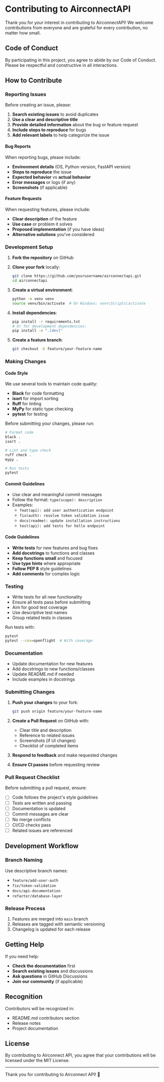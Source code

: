# Contributing to AirconnectAPI

Thank you for your interest in contributing to AirconnectAPI! We welcome contributions from everyone and are grateful for every contribution, no matter how small.

## Code of Conduct

By participating in this project, you agree to abide by our Code of Conduct. Please be respectful and constructive in all interactions.

## How to Contribute

### Reporting Issues

Before creating an issue, please:

1. **Search existing issues** to avoid duplicates
2. **Use a clear and descriptive title**
3. **Provide detailed information** about the bug or feature request
4. **Include steps to reproduce** for bugs
5. **Add relevant labels** to help categorize the issue

#### Bug Reports

When reporting bugs, please include:

- **Environment details** (OS, Python version, FastAPI version)
- **Steps to reproduce** the issue
- **Expected behavior** vs **actual behavior**
- **Error messages** or logs (if any)
- **Screenshots** (if applicable)

#### Feature Requests

When requesting features, please include:

- **Clear description** of the feature
- **Use case** or problem it solves
- **Proposed implementation** (if you have ideas)
- **Alternative solutions** you've considered

### Development Setup

1. **Fork the repository** on GitHub
2. **Clone your fork** locally:
   ```bash
   git clone https://github.com/yourusername/airconnectapi.git
   cd airconnectapi
   ```

3. **Create a virtual environment**:
   ```bash
   python -m venv venv
   source venv/bin/activate  # On Windows: venv\Scripts\activate
   ```

4. **Install dependencies**:
   ```bash
   pip install -r requirements.txt
   # Or for development dependencies:
   pip install -e ".[dev]"
   ```

5. **Create a feature branch**:
   ```bash
   git checkout -b feature/your-feature-name
   ```

### Making Changes

#### Code Style

We use several tools to maintain code quality:

- **Black** for code formatting
- **isort** for import sorting
- **Ruff** for linting
- **MyPy** for static type checking
- **pytest** for testing

Before submitting your changes, please run:

```bash
# Format code
black .
isort .

# Lint and type check
ruff check .
mypy .

# Run tests
pytest
```

#### Commit Guidelines

- Use clear and meaningful commit messages
- Follow the format: `type(scope): description`
- Examples:
  - `feat(api): add user authentication endpoint`
  - `fix(auth): resolve token validation issue`
  - `docs(readme): update installation instructions`
  - `test(api): add tests for hello endpoint`

#### Code Guidelines

- **Write tests** for new features and bug fixes
- **Add docstrings** to functions and classes
- **Keep functions small** and focused
- **Use type hints** where appropriate
- **Follow PEP 8** style guidelines
- **Add comments** for complex logic

### Testing

- Write tests for all new functionality
- Ensure all tests pass before submitting
- Aim for good test coverage
- Use descriptive test names
- Group related tests in classes

Run tests with:
```bash
pytest
pytest --cov=openflight  # With coverage
```

### Documentation

- Update documentation for new features
- Add docstrings to new functions/classes
- Update README.md if needed
- Include examples in docstrings

### Submitting Changes

1. **Push your changes** to your fork:
   ```bash
   git push origin feature/your-feature-name
   ```

2. **Create a Pull Request** on GitHub with:
   - Clear title and description
   - Reference to related issues
   - Screenshots (if UI changes)
   - Checklist of completed items

3. **Respond to feedback** and make requested changes

4. **Ensure CI passes** before requesting review

### Pull Request Checklist

Before submitting a pull request, ensure:

- [ ] Code follows the project's style guidelines
- [ ] Tests are written and passing
- [ ] Documentation is updated
- [ ] Commit messages are clear
- [ ] No merge conflicts
- [ ] CI/CD checks pass
- [ ] Related issues are referenced

## Development Workflow

### Branch Naming

Use descriptive branch names:
- `feature/add-user-auth`
- `fix/token-validation`
- `docs/api-documentation`
- `refactor/database-layer`

### Release Process

1. Features are merged into `main` branch
2. Releases are tagged with semantic versioning
3. Changelog is updated for each release

## Getting Help

If you need help:

- **Check the documentation** first
- **Search existing issues** and discussions
- **Ask questions** in GitHub Discussions
- **Join our community** (if applicable)

## Recognition

Contributors will be recognized in:
- README.md contributors section
- Release notes
- Project documentation

## License

By contributing to Airconnect API, you agree that your contributions will be licensed under the MIT License.

---

Thank you for contributing to Airconnect API! 🚀